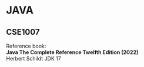 # JAVA

## CSE1007

Reference book:  
**Java The Complete Reference Twelfth Edition (2022)**  
Herbert Schildt
JDK 17

